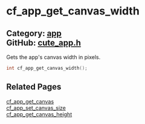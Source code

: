 [](../header.md ':include')

# cf_app_get_canvas_width

Category: [app](/api_reference?id=app)  
GitHub: [cute_app.h](https://github.com/RandyGaul/cute_framework/blob/master/include/cute_app.h)  
---

Gets the app's canvas width in pixels.

```cpp
int cf_app_get_canvas_width();
```

## Related Pages

[cf_app_get_canvas](/app/cf_app_get_canvas.md)  
[cf_app_set_canvas_size](/app/cf_app_set_canvas_size.md)  
[cf_app_get_canvas_height](/app/cf_app_get_canvas_height.md)  
